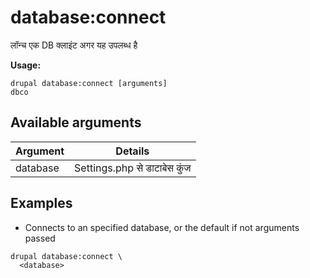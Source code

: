 # database:connect
लॉन्च एक DB क्लाइंट अगर यह उपलब्ध है

**Usage:**
```
drupal database:connect [arguments]
dbco
```

## Available arguments
Argument | Details
---------|-------------
database | Settings.php से डाटाबेस कुंज

## Examples
* Connects to an specified database, or the default if not arguments passed
```
drupal database:connect \
  <database>
```
